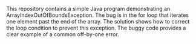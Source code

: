 This repository contains a simple Java program demonstrating an ArrayIndexOutOfBoundsException. The bug is in the for loop that iterates one element past the end of the array. The solution shows how to correct the loop condition to prevent this exception.  The buggy code provides a clear example of a common off-by-one error.